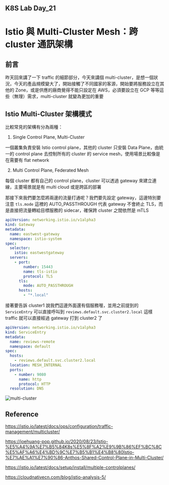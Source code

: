 ## K8S Lab Day_21

# Istio 與 Multi-Cluster Mesh：跨 cluster 通訊架構

## 前言

昨天回來講了一下 traffic 的細節部分，今天來講個 multi-cluster，是想一個狀況，今天的產品規模變大了，開始接觸了不同國家的客源，開始要將服務設立在其他的 Zone，或是供應的廠商覺得不能只設定在 AWS，必須要設立在 GCP 等等這些（無理）需求，multi-cluster 就變為更加的重要

## Istio Multi-Cluster 架構模式

比較常見的架構有分為兩種：

1. Single Control Plane, Multi-Cluster

一個叢集負責安裝 Istio control plane，其他的 cluster 只安裝 Data Plane，由統一的 control plane 去控制所有的 cluster 的 service mesh，使用場景比較像是在需要有 flat network

2. Multi Control Plane, Federated Mesh

每個 cluster 都有自己的 control plane，cluster 可以透過 gateway 來建立連線，主要場景就是有 multi cloud 或是跨區的部署

那接下來我們要怎麼將兩邊的流量打通呢？我們要先設定 gateway，這邊特別要注意 `tls.mode` 這裡的 AUTO_PASSTHROUGH 代表 gateway 不會終止 TLS，而是直接把流量轉給目標服務的 sidecar，確保跨 cluster 之間依然是 mTLS

```yaml
apiVersion: networking.istio.io/v1alpha3
kind: Gateway
metadata:
  name: eastwest-gateway
  namespace: istio-system
spec:
  selector:
    istio: eastwestgateway
  servers:
    - port:
        number: 15443
        name: tls-istio
        protocol: TLS
      tls:
        mode: AUTO_PASSTHROUGH
      hosts:
        - "*.local"
```

接著要告訴 cluster1 說我們這邊外面還有個服務喔，並用之前提到的 `ServiceEntry` 可以直接呼叫到 `reviews.default.svc.cluster2.local` 這樣 traffic 就可以直接經過 gateway 打到 cluster2 了

```yaml
apiVersion: networking.istio.io/v1alpha3
kind: ServiceEntry
metadata:
  name: reviews-remote
  namespace: default
spec:
  hosts:
    - reviews.default.svc.cluster2.local
  location: MESH_INTERNAL
  ports:
    - number: 9080
      name: http
      protocol: HTTP
  resolution: DNS
```

![multi-cluster](https://github.com/user-attachments/assets/86ab969f-d900-4045-bc8f-5f2f301a7d7e)

## Reference

https://istio.io/latest/docs/ops/configuration/traffic-management/multicluster/

https://joehuang-pop.github.io/2020/08/23/Istio-%E5%A4%9A%E7%B5%84K8s%E5%8F%A2%E9%9B%86%EF%BC%8C%E5%AF%A6%E4%BD%9C%E7%B5%B1%E4%B8%80Istio-%E7%AE%A1%E7%90%86-Anthos-Shared-Control-Plane-in-Multi-Cluster/

https://istio.io/latest/docs/setup/install/multiple-controlplanes/

https://cloudnativecn.com/blog/istio-analysis-5/

